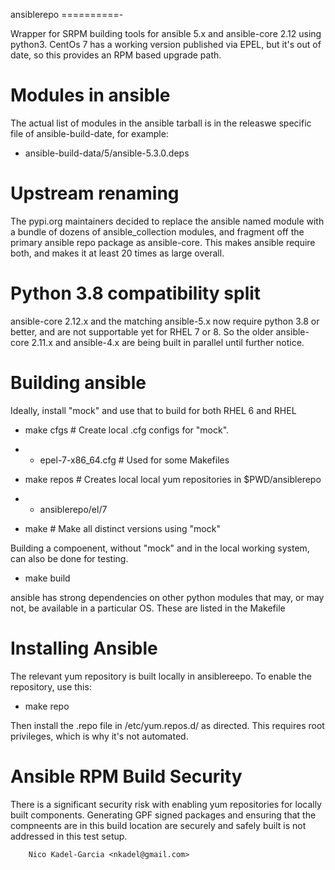 ansiblerepo
==========-

Wrapper for SRPM building tools for ansible 5.x and ansible-core 2.12
using python3. CentOs 7 has a working version published via EPEL, but
it's out of date, so this provides an RPM based upgrade path.

Modules in ansible
==================

The actual list of modules in the ansible tarball is in the releaswe specific file
of ansible-build-date, for example: 

* ansible-build-data/5/ansible-5.3.0.deps

Upstream renaming
=================

The pypi.org maintainers decided to replace the ansible named module
with a bundle of dozens of ansible_collection modules, and fragment
off the primary ansible repo package as ansible-core. This makes
ansible require both, and makes it at least 20 times as large overall.

Python 3.8 compatibility split
==============================

ansible-core 2.12.x and the matching ansible-5.x now require python
3.8 or better, and are not supportable yet for RHEL 7 or 8. So the
older ansible-core 2.11.x and ansible-4.x are being built in parallel
until further notice.

Building ansible
===============

Ideally, install "mock" and use that to build for both RHEL 6 and RHEL

* make cfgs # Create local .cfg configs for "mock".
* * epel-7-x86_64.cfg # Used for some Makefiles

* make repos # Creates local local yum repositories in $PWD/ansiblerepo
* * ansiblerepo/el/7

* make # Make all distinct versions using "mock"

Building a compoenent, without "mock" and in the local working system,
can also be done for testing.

* make build

ansible has strong dependencies on other python modules that may, or may not,
be available in a particular OS. These are listed in the Makefile

Installing Ansible
=================

The relevant yum repository is built locally in ansiblereepo. To enable the repository, use this:

* make repo

Then install the .repo file in /etc/yum.repos.d/ as directed. This
requires root privileges, which is why it's not automated.

Ansible RPM Build Security
====================

There is a significant security risk with enabling yum repositories
for locally built components. Generating GPF signed packages and
ensuring that the compneents are in this build location are securely
and safely built is not addressed in this test setup.

		Nico Kadel-Garcia <nkadel@gmail.com>
